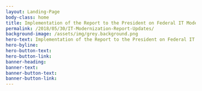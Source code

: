 ```yaml
---
layout: Landing-Page
body-class: home
title: Implementation of the Report to the President on Federal IT Modernization
permalink: /2018/05/30/IT-Modernization-Report-Updates/
background-image: /assets/img/grey.background.png
hero-text: Implementation of the Report to the President on Federal IT Modernization
hero-byline:
hero-button-text: 
hero-button-link: 
banner-heading: 
banner-text: 
banner-button-text: 
banner-button-link: 
---
```

